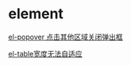 # element

[el-popover 点击其他区域关闭弹出框](<el-popover 点击其他区域关闭弹出框/el-popover 点击其他区域关闭弹出框.md> "el-popover 点击其他区域关闭弹出框")

[el-table宽度无法自适应](el-table宽度无法自适应/el-table宽度无法自适应.md "el-table宽度无法自适应")
